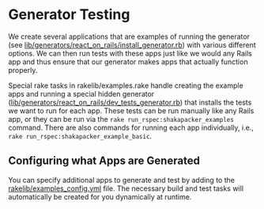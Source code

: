 # Generator Testing

We create several applications that are examples of running the generator (see [lib/generators/react_on_rails/install_generator.rb](https://github.com/shakacode/react_on_rails/blob/master/lib/generators/react_on_rails/install_generator.rb)) with various different options. We can then run tests with these apps just like we would any Rails app and thus ensure that our generator makes apps that actually function properly.

Special rake tasks in rakelib/examples.rake handle creating the example apps and running a special hidden generator ([lib/generators/react_on_rails/dev_tests_generator.rb](https://github.com/shakacode/react_on_rails/blob/master/lib/generators/react_on_rails/dev_tests_generator.rb)) that installs the tests we want to run for each app. These tests can be run manually like any Rails app, or they can be run via the `rake run_rspec:shakapacker_examples` command. There are also commands for running each app individually, i.e., `rake run_rspec:shakapacker_example_basic`.

## Configuring what Apps are Generated

You can specify additional apps to generate and test by adding to the [rakelib/examples_config.yml](https://github.com/shakacode/react_on_rails/blob/master/rakelib/examples_config.yml) file. The necessary build and test tasks will automatically be created for you dynamically at runtime.
